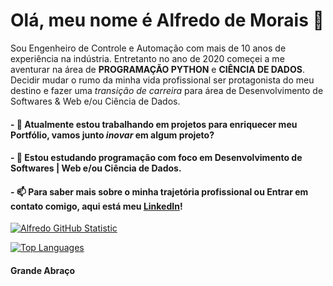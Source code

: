 # Olá, meu nome é Alfredo de Morais 👋

Sou Engenheiro de Controle e Automação com mais de 10 anos de experiência na indústria. Entretanto no ano de 2020 começei a me aventurar na área de <B>PROGRAMAÇÃO PYTHON</B> e <B>CIÊNCIA DE DADOS</B>. Decidir mudar o rumo da minha vida profissional ser protagonista do meu destino e fazer uma _transição de carreira_ para área de Desenvolvimento de Softwares & Web e/ou Ciência de Dados. 
<!--
**alfmorais/alfmorais** is a ✨ _special_ ✨ repository because its `README.md` (this file) appears on your GitHub profile.

Here are some ideas to get you started:

- 🔭 I’m currently working on ...
- 🌱 I’m currently learning ...
- 👯 I’m looking to collaborate on ...
- 🤔 I’m looking for help with ...
- 💬 Ask me about ...
- 📫 How to reach me: ...
- 😄 Pronouns: ...
- ⚡ Fun fact: ...
-->
#### - 🔭 Atualmente estou trabalhando em projetos para enriquecer meu <b>Portfólio</b>, vamos junto _inovar_ em algum projeto? 

#### - 🌱 Estou estudando programação com foco em <b>Desenvolvimento de Softwares | Web e/ou Ciência de Dados</b>.

#### - 📫 Para saber mais sobre o minha trajetória profissional ou Entrar em contato comigo, aqui está meu [LinkedIn](https://www.linkedin.com/in/alfredomneto/)!

[![Alfredo GitHub Statistic](https://github-readme-stats.vercel.app/api?username=alfmorais)](https://github.com/alfmorais/alfmorais)  

[![Top Languages](https://github-readme-stats.vercel.app/api/top-langs/?username=alfmorais)](https://github.com/alfmorais/alfmorais)

#### Grande Abraço
